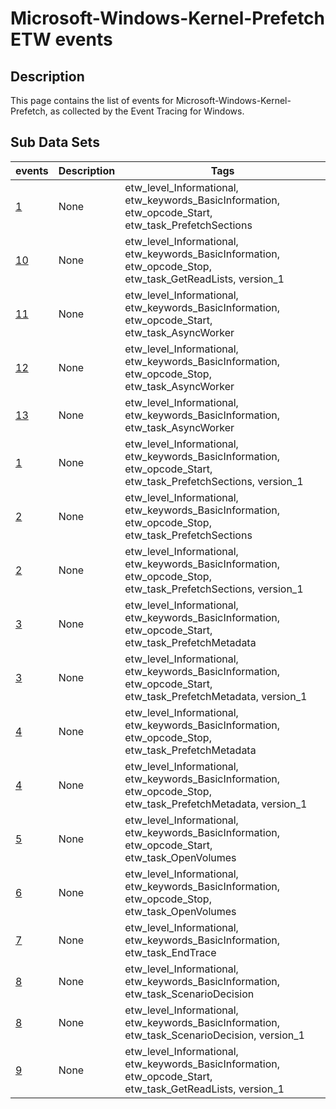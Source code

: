 # Microsoft-Windows-Kernel-Prefetch ETW events

## Description
This page contains the list of events for Microsoft-Windows-Kernel-Prefetch, as collected by the Event Tracing for Windows.

## Sub Data Sets
|events|Description|Tags|
|---|---|---|
|[1](events/event-1.md)|None|etw_level_Informational, etw_keywords_BasicInformation, etw_opcode_Start, etw_task_PrefetchSections|
|[10](events/event-10_v1.md)|None|etw_level_Informational, etw_keywords_BasicInformation, etw_opcode_Stop, etw_task_GetReadLists, version_1|
|[11](events/event-11.md)|None|etw_level_Informational, etw_keywords_BasicInformation, etw_opcode_Start, etw_task_AsyncWorker|
|[12](events/event-12.md)|None|etw_level_Informational, etw_keywords_BasicInformation, etw_opcode_Stop, etw_task_AsyncWorker|
|[13](events/event-13.md)|None|etw_level_Informational, etw_keywords_BasicInformation, etw_task_AsyncWorker|
|[1](events/event-1_v1.md)|None|etw_level_Informational, etw_keywords_BasicInformation, etw_opcode_Start, etw_task_PrefetchSections, version_1|
|[2](events/event-2.md)|None|etw_level_Informational, etw_keywords_BasicInformation, etw_opcode_Stop, etw_task_PrefetchSections|
|[2](events/event-2_v1.md)|None|etw_level_Informational, etw_keywords_BasicInformation, etw_opcode_Stop, etw_task_PrefetchSections, version_1|
|[3](events/event-3.md)|None|etw_level_Informational, etw_keywords_BasicInformation, etw_opcode_Start, etw_task_PrefetchMetadata|
|[3](events/event-3_v1.md)|None|etw_level_Informational, etw_keywords_BasicInformation, etw_opcode_Start, etw_task_PrefetchMetadata, version_1|
|[4](events/event-4.md)|None|etw_level_Informational, etw_keywords_BasicInformation, etw_opcode_Stop, etw_task_PrefetchMetadata|
|[4](events/event-4_v1.md)|None|etw_level_Informational, etw_keywords_BasicInformation, etw_opcode_Stop, etw_task_PrefetchMetadata, version_1|
|[5](events/event-5.md)|None|etw_level_Informational, etw_keywords_BasicInformation, etw_opcode_Start, etw_task_OpenVolumes|
|[6](events/event-6.md)|None|etw_level_Informational, etw_keywords_BasicInformation, etw_opcode_Stop, etw_task_OpenVolumes|
|[7](events/event-7.md)|None|etw_level_Informational, etw_keywords_BasicInformation, etw_task_EndTrace|
|[8](events/event-8.md)|None|etw_level_Informational, etw_keywords_BasicInformation, etw_task_ScenarioDecision|
|[8](events/event-8_v1.md)|None|etw_level_Informational, etw_keywords_BasicInformation, etw_task_ScenarioDecision, version_1|
|[9](events/event-9_v1.md)|None|etw_level_Informational, etw_keywords_BasicInformation, etw_opcode_Start, etw_task_GetReadLists, version_1|
